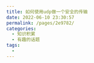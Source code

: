 ```yaml
---
title: 如何使用udp做一个安全的传输
date: 2022-06-10 23:30:57
permalink: /pages/2e9782/
categories:
  - 知识积累
  - 有趣的话题
tags:
  - 
---
```

